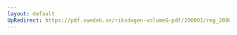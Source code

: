 ```yaml
---
layout: default
UpRedirect: https://pdf.swedeb.se/riksdagen-volumeG-pdf/200001/reg_200001/reg_200001_0176.pdf
---
```

